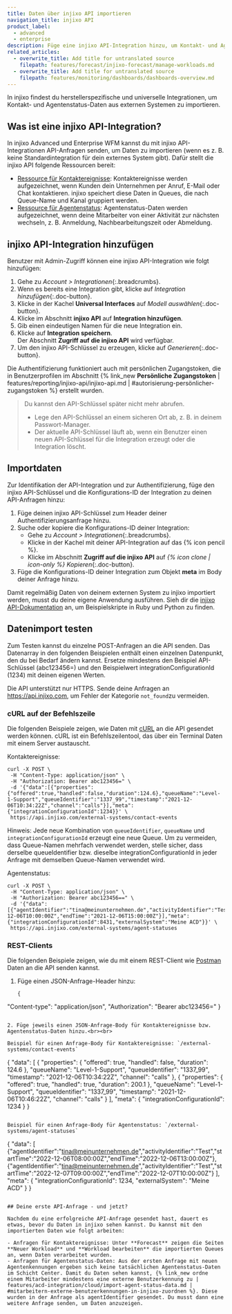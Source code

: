 ```yaml
---
title: Daten über injixo API importieren
navigation_title: injixo API
product_label:
  - advanced
  - enterprise
description: Füge eine injixo API-Integration hinzu, um Kontakt- und Agentenstatus-Daten von deinem externen System zu importieren.
related_articles:
  - overwrite_title: Add title for untranslated source
    filepath: features/forecast/injixo-forecast/manage-workloads.md
  - overwrite_title: Add title for untranslated source
    filepath: features/monitoring/dashboards/dashboards-overview.md
---
```


In injixo findest du herstellerspezifische und universelle Integrationen, um Kontakt- und Agentenstatus-Daten aus externen Systemen zu importieren.

## Was ist eine injixo API-Integration?

In injixo Advanced und Enterprise WFM kannst du mit injixo API-Integrationen API-Anfragen senden, um Daten zu importieren (wenn es z.&nbsp;B. keine Standardintegration für dein externes System gibt). Dafür stellt die injixo API folgende Ressourcen bereit:

- [Ressource für Kontaktereignisse](https://api.injixo.com/resources/integration_contact_event/): Kontaktereignisse werden aufgezeichnet, wenn Kunden dein Unternehmen per Anruf, E-Mail oder Chat kontaktieren. injixo speichert diese Daten in Queues, die nach Queue-Name und Kanal gruppiert werden.
- [Ressource für Agentenstatus](https://api.injixo.com/resources/integration_agent_status/): Agentenstatus-Daten werden aufgezeichnet, wenn deine Mitarbeiter von einer Aktivität zur nächsten wechseln, z.&nbsp;B. Anmeldung, Nachbearbeitungszeit oder Abmeldung.

## injixo API-Integration hinzufügen

Benutzer mit Admin-Zugriff können eine injixo API-Integration wie folgt hinzufügen:

1. Gehe zu _Account > Integrationen_{:.breadcrumbs}.
2. Wenn es bereits eine Integration gibt, klicke auf _Integration hinzufügen_{:.doc-button}.
3. Klicke in der Kachel **Universal Interfaces** auf _Modell auswählen_{:.doc-button}.
4. Klicke im Abschnitt **injixo API** auf **Integration hinzufügen**.
5. Gib einen eindeutigen Namen für die neue Integration ein.
6. Klicke auf **Integration speichern**.<br>Der Abschnitt **Zugriff auf die injixo API** wird verfügbar.
7. Um den injixo API-Schlüssel zu erzeugen, klicke auf _Generieren_{:.doc-button}.

Die Authentifizierung funktioniert auch mit persönlichen Zugangstoken, die in Benutzerprofilen im Abschnitt {% link_new **Persönliche Zugangstoken** | features/reporting/injixo-api/injixo-api.md | #autorisierung-persönlicher-zugangstoken %} erstellt wurden.

> Du kannst den API-Schlüssel später nicht mehr abrufen. 
>
> - Lege den API-Schlüssel an einem sicheren Ort ab, z.&nbsp;B. in deinem Passwort-Manager.
> - Der aktuelle API-Schlüssel läuft ab, wenn ein Benutzer einen neuen API-Schlüssel für die Integration erzeugt oder die Integration löscht.

## Importdaten <a id="import-contact-or-agent-status-data">

Zur Identifikation der API-Integration und zur Authentifizierung, füge den injixo API-Schlüssel und die Konfigurations-ID der Integration zu deinen API-Anfragen hinzu:

1. Füge deinen injixo API-Schlüssel zum Header deiner Authentifizierungsanfrage hinzu.
2. Suche oder kopiere die Konfigurations-ID deiner Integration:
    - Gehe zu _Account > Integrationen_{:.breadcrumbs}.
    - Klicke in der Kachel mit deiner API-Integration auf das {% icon pencil %}.
    - Klicke im Abschnitt **Zugriff auf die injixo API** auf _{% icon clone | icon-only %} Kopieren_{:.doc-button}.
3. Füge die Konfigurations-ID deiner Integration zum Objekt **meta** im Body deiner Anfrage hinzu.

Damit regelmäßig Daten von deinem externen System zu injixo importiert werden, musst du deine eigene Anwendung ausführen. Sieh dir die [injixo API-Dokumentation](https://api.injixo.com) an, um Beispielskripte in Ruby und Python zu finden.

## Datenimport testen

Zum Testen kannst du einzelne POST-Anfragen an die API senden. Das Datenarray in den folgenden Beispielen enthält einen einzelnen Datenpunkt, den du bei Bedarf ändern kannst. Ersetze mindestens den Beispiel API-Schlüssel (abc123456=) und den Beispielwert integrationConfigurationId (1234) mit deinen eigenen Werten.

Die API unterstützt nur HTTPS. Sende deine Anfragen an https://api.injixo.com, um Fehler der Kategorie `not_found`zu vermeiden.

### cURL auf der Befehlszeile

Die folgenden Beispiele zeigen, wie Daten mit [cURL](https://curl.se/) an die API gesendet werden können. cURL ist ein Befehlszeilentool, das über ein Terminal Daten mit einem Server austauscht.

Kontaktereignisse:

```
curl -X POST \
 -H "Content-Type: application/json" \
 -H "Authorization: Bearer abc123456=" \
 -d '{"data":[{"properties":{"offered":true,"handled":false,"duration":124.6},"queueName":"Level-1-Support","queueIdentifier":"1337_99","timestamp":"2021-12-06T10:34:22Z","channel":"calls"}],"meta":{"integrationConfigurationId":1234}}' \
 https://api.injixo.com/external-systems/contact-events
```

Hinweis: Jede neue Kombination von `queueIdentifier`, `queueName` und `integrationConfigurationId` erzeugt eine neue Queue. Um zu vermeiden, dass Queue-Namen mehrfach verwendet werden, stelle sicher, dass derselbe queueIdentifier bzw. dieselbe integrationConfigurationId in jeder Anfrage mit demselben Queue-Namen verwendet wird. 

Agentenstatus:

```
curl -X POST \
 -H "Content-Type: application/json" \
 -H "Authorization: Bearer abc123456==" \
 -d '{"data":[{"agentIdentifier":"tina@meinunternehmen.de","activityIdentifier":"Test","startTime":"2021-12-06T10:00:00Z","endTime":"2021-12-06T15:00:00Z"}],"meta":{"integrationConfigurationId":8431,"externalSystem":"Meine ACD"}}' \
 https://api.injixo.com/external-systems/agent-statuses
```

### REST-Clients

Die folgenden Beispiele zeigen, wie du mit einem REST-Client wie [Postman](https://www.postman.com/downloads/) Daten an die API senden kannst.

1. Füge einen JSON-Anfrage-Header hinzu:

   ```
   {
  "Content-type": "application/json",
  "Authorization": "Bearer abc123456="
}
   ```

2. Füge jeweils einen JSON-Anfrage-Body für Kontaktereignisse bzw. Agentenstatus-Daten hinzu.<br><br>

   Beispiel für einen Anfrage-Body für Kontaktereignisse: `/external-systems/contact-events`

   ```
   {
  "data": [
    {
      "properties": { "offered": true, "handled": false, "duration": 124.6 },
      "queueName": "Level-1-Support",
      "queueIdentifier": "1337_99",
      "timestamp": "2021-12-06T10:34:22Z",
      "channel": "calls"
    },
    {
      "properties": { "offered": true, "handled": true, "duration": 200.1 },
      "queueName": "Level-1-Support",
      "queueIdentifier": "1337_99",
      "timestamp": "2021-12-06T10:46:22Z",
      "channel": "calls"
    }
  ],
  "meta": { "integrationConfigurationId": 1234 }
}
   ```

   Beispiel für einen Anfrage-Body für Agentenstatus: `/external-systems/agent-statuses`

   ```
   {
  "data": [
    {"agentIdentifier":"tina@meinunternehmen.de","activityIdentifier":"Test","startTime":"2022-12-06T08:00:00Z","endTime":"2022-12-06T13:00:00Z"},
    {"agentIdentifier":"tina@meinunternehmen.de","activityIdentifier":"Test","startTime":"2022-12-07T09:00:00Z","endTime":"2022-12-07T10:00:00Z"}
  ],
  "meta": {
    "integrationConfigurationId": 1234,
    "externalSystem": "Meine ACD"
  }
}
   ```

## Deine erste API-Anfrage - und jetzt?

Nachdem du eine erfolgreiche API-Anfrage gesendet hast, dauert es etwas, bevor du Daten in injixo sehen kannst. Du kannst mit den importierten Daten wie folgt arbeiten:

- Anfragen für Kontaktereignisse: Unter **Forecast** zeigen die Seiten **Neuer Workload** und **Workload bearbeiten** die importierten Queues an, wenn Daten verarbeitet wurden.
- Anfragen für Agentenstatus-Daten: Aus der ersten Anfrage mit neuen Agentenkennungen ergeben sich keine tatsächlichen Agentenstatus-Daten im Schicht Center. Damit du Daten sehen kannst, {% link_new ordne einem Mitarbeiter mindestens eine externe Benutzerkennung zu | features/acd-integration/cloud/import-agent-status-data.md | #mitarbeitern-externe-benutzerkennungen-in-injixo-zuordnen %}. Diese wurden in der Anfrage als agentIdentifier gesendet. Du musst dann eine weitere Anfrage senden, um Daten anzuzeigen.
